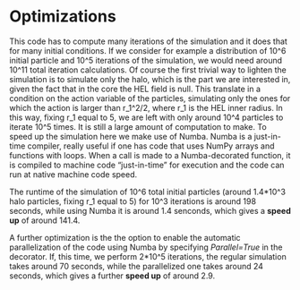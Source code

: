 # Optimizations
This code has to compute many iterations of the simulation and it does that for many initial conditions. If we consider for example a distribution of 10^6 initial particle and 10^5 iterations of the simulation, we would need around 10^11 total iteration calculations. Of course the first trivial way to lighten the simulation is to simulate only the halo, which is the part we are interested in, given the fact that in the core the HEL field is null. This translate in a condition on the action variable of the particles, simulating only the ones for which the action is larger than r_1^2/2, where r_1 is the HEL inner radius.
In this way, fixing r_1 equal to 5, we are left with only around 10^4 particles to iterate 10^5 times. It is still a large amount of computation to make.
To speed up the simulation here we make use of Numba. Numba is a just-in-time compiler, really useful if one has code that uses NumPy arrays and functions with loops. When a call is made to a Numba-decorated function, it is compiled to machine code “just-in-time” for execution and the code can run at native machine code speed. 

The runtime of the simulation of 10^6 total initial particles (around 1.4*10^3 halo particles, fixing r_1 equal to 5) for 10^3 iterations is around 198 seconds, while using Numba it is around 1.4 senconds, which gives a **speed up** of around 141.4.

A further optimization is the the option to enable the automatic parallelization of the code using Numba by specifying *Parallel=True* in the decorator. If, this time, we perform 2*10^5 iterations, the regular simulation takes around 70 seconds, while the parallelized one takes around 24 seconds, which gives a further **speed up** of around 2.9.


